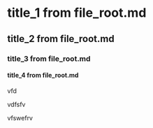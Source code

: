# title_1 from file_root.md
## title_2 from file_root.md
### title_3 from file_root.md
#### title_4 from file_root.md

vfd


vdfsfv


vfswefrv
